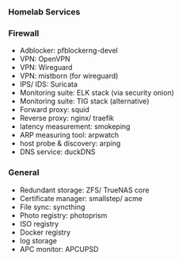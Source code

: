 ### Homelab Services

### Firewall
- Adblocker: pfblockerng-devel
- VPN: OpenVPN
- VPN: Wireguard 
- VPN: mistborn (for wireguard)
- IPS/ IDS: Suricata
- Monitoring suite: ELK stack (via security onion)
- Monitoring suite: TIG stack (alternative)
- Forward proxy: squid
- Reverse proxy: nginx/ traefik
- latency measurement: smokeping
- ARP measuring tool: arpwatch
- host probe & discovery: arping
- DNS service: duckDNS

### General 
- Redundant storage: ZFS/ TrueNAS core
- Certificate manager: smallstep/ acme
- File sync: syncthing
- Photo registry: photoprism
- ISO registry
- Docker registry
- log storage
- APC monitor: APCUPSD
